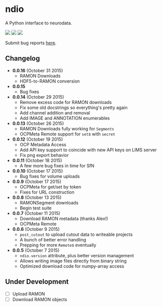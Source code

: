 # ndio
A Python interface to neurodata.

[![](https://img.shields.io/pypi/dm/ndio.svg)](https://pypi.python.org/pypi/ndio)
[![](https://img.shields.io/pypi/v/ndio.svg)](https://pypi.python.org/pypi/ndio)
[![](https://img.shields.io/badge/SfN-2015-blue.svg)](http://www.sfn.org/annual-meeting/neuroscience-2015)

Submit bug reports [here](https://github.com/openconnectome/ndio/issues/new).

## Changelog

- **0.0.16** (October 31 2015)
    - RAMON Downloads
    - HDF5-to-RAMON conversion
- **0.0.15**
    - Bug fixes
- **0.0.14** (October 29 2015)
    - Remove excess code for RAMON downloads
    - Fix some old docstrings so everything's pretty again
    - Add channel addition and removal
    - Add IMAGE and ANNOTATION enumerables
- **0.0.13** (October 26 2015)
    - RAMON Downloads fully working for `Segments`
    - OCPMeta Remote support for `set`s with `secret`
- **0.0.12** (October 19 2015)
    - OCP Metadata Access
    - Add API key support to coincide with new API keys on LIMS server
    - Fix png export behavior
- **0.0.11** (October 18 2015)
    - A few more bug fixes in time for SfN
- **0.0.10** (October 17 2015)
    - Bug fixes for volume uploads
- **0.0.9** (October 17 2015)
    - OCPMeta for get/set by token
    - Fixes for URL construction
- **0.0.8** (October 13 2015)
    - RAMONSegment downloads
    - Begin test suite
- **0.0.7** (October 11 2015)
    - Download RAMON metadata (thanks Alex!)
    - OCPMeta Remote
- **0.0.6** (October 9 2015)
    - `post_cutout` to upload cutout data to writeable projects
    - A bunch of better error handling
    - Prepping for more `Remote`s eventually
- **0.0.5** (October 7 2015)
    - `ndio.version` attribute, plus better version management
    - Allows writing image files directly from binary string
    - Optimized download code for numpy-array access

## Under Development
- [ ] Upload RAMON
- [ ] Download RAMON objects
